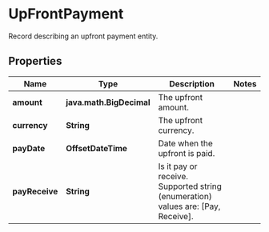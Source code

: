 

# UpFrontPayment

Record describing an upfront payment entity.

## Properties

| Name | Type | Description | Notes |
|------------ | ------------- | ------------- | -------------|
|**amount** | **java.math.BigDecimal** | The upfront amount. |  |
|**currency** | **String** | The upfront currency. |  |
|**payDate** | **OffsetDateTime** | Date when the upfront is paid. |  |
|**payReceive** | **String** | Is it pay or receive.    Supported string (enumeration) values are: [Pay, Receive]. |  |



